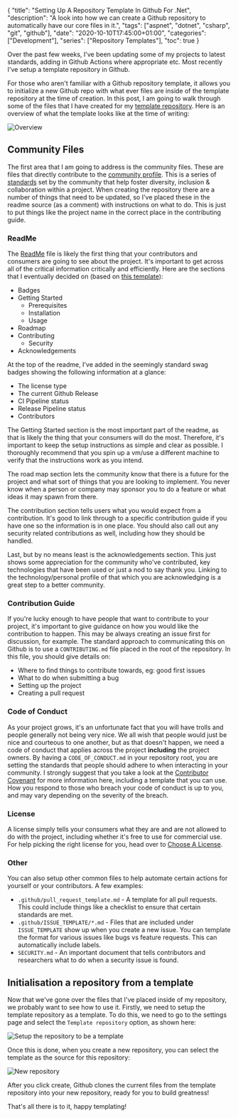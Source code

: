 {
    "title": "Setting Up A Repository Template In Github For .Net",
    "description": "A look into how we can create a Github repository to automatically have our core files in it.",
    "tags": ["aspnet", "dotnet", "csharp", "git", "github"],
    "date": "2020-10-10T17:45:00+01:00",
    "categories": ["Development"],
    "series": ["Repository Templates"],
    "toc": true
}

Over the past few weeks, I've been updating some of my projects to latest standards, adding in Github Actions where appropriate etc. Most recently I've setup a template repository in Github.

<!--more-->

For those who aren't familiar with a Github repository template, it allows you to initialize a new Github repo with what ever files are inside of the template repository at the time of creation. In this post, I am going to walk through some of the files that I have created for my [template repository](https://github.com/Im5tu/template). Here is an overview of what the template looks like at the time of writing:

![Overview](/img/template/overview.png)

## Community Files

The first area that I am going to address is the community files. These are files that directly contribute to the [community profile](https://github.com/Im5tu/template/community). This is a series of [standards](https://opensource.guide/) set by the community that help foster diversity, inclusion & collaboration within a project. When creating the repository there are a number of things that need to be updated, so I've placed these in the readme source (as a comment) with instructions on what to do. This is just to put things like the project name in the correct place in the contributing guide.

### ReadMe

The [ReadMe](https://github.com/Im5tu/template/blob/main/README.md) file is likely the first thing that your contributors and consumers are going to see about the project. It's important to get across all of the critical information critically and efficiently. Here are the sections that I eventually decided on (based on [this template](https://github.com/othneildrew/Best-README-Template/blob/main/README.md)):

* Badges
* Getting Started
  * Prerequisites
  * Installation
  * Usage
* Roadmap
* Contributing
  * Security
* Acknowledgements

At the top of the readme, I've added in the seemingly standard swag badges showing the following information at a glance:

* The license type
* The current Github Release
* CI Pipeline status
* Release Pipeline status
* Contributors

The Getting Started section is the most important part of the readme, as that is likely the thing that your consumers will do the most. Therefore, it's important to keep the setup instructions as simple and clear as possible. I thoroughly recommend that you spin up a vm/use a different machine to verify that the instructions work as you intend.

The road map section lets the community know that there is a future for the project and what sort of things that you are looking to implement. You never know when a person or company may sponsor you to do a feature or what ideas it may spawn from there.

The contribution section tells users what you would expect from a contribution. It's good to link through to a specific contribution guide if you have one so the information is in one place. You should also call out any security related contributions as well, including how they should be handled.

Last, but by no means least is the acknowledgements section. This just shows some appreciation for the community who've contributed, key technologies that have been used or just a nod to say thank you. Linking to the technology/personal profile of that which you are acknowledging is a great step to a better community.

### Contribution Guide

If you're lucky enough to have people that want to contribute to your project, it's important to give guidance on how you would like the contribution to happen. This may be always creating an issue first for discussion, for example. The standard approach to communicating this on Github is to use a `CONTRIBUTING.md` file placed in the root of the repository. In this file, you should give details on:

* Where to find things to contribute towards, eg: good first issues
* What to do when submitting a bug
* Setting up the project
* Creating a pull request

### Code of Conduct

As your project grows, it's an unfortunate fact that you will have trolls and people generally not being very nice. We all wish that people would just be nice and courteous to one another, but as that doesn't happen, we need a code of conduct that applies across the project **including** the project owners. By having a `CODE_OF_CONDUCT.md` in your repository root, you are setting the standards that people should adhere to when interacting in your community. I strongly suggest that you take a look at the [Contributor Covenant](https://www.contributor-covenant.org/) for more information here, including a template that you can use. How you respond to those who breach your code of conduct is up to you, and may vary depending on the severity of the breach.

### License

A license simply tells your consumers what they are and are not allowed to do with the project, including whether it's free to use for commercial use. For help picking the right license for you, head over to [Choose A License](https://choosealicense.com/).

### Other

You can also setup other common files to help automate certain actions for yourself or your contributors. A few examples:

* `.github/pull_request_template.md` - A template for all pull requests. This could include things like a checklist to ensure that certain standards are met.
* `.github/ISSUE_TEMPLATE/*.md` - Files that are included under `ISSUE_TEMPLATE` show up when you create a new issue. You can template the format for various issues like bugs vs feature requests. This can automatically include labels.
* `SECURITY.md` - An important document that tells contributors and researchers what to do when a security issue is found.

## Initialisation a repository from a template

Now that we've gone over the files that I've placed inside of my repository, we probably want to see how to use it. Firstly, we need to setup the template repository as a template. To do this, we need to go to the settings page and select the `Template repository` option, as shown here:

![Setup the repository to be a template](/img/template/template-repository-setting.png)

Once this is done, when you create a new repository, you can select the template as the source for this repository:

![New repository](/img/template/new-repository.png)

After you click create, Github clones the current files from the template repository into your new repository, ready for you to build greatness!

That's all there is to it, happy templating!
